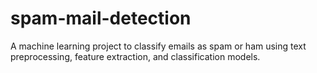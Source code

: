 # spam-mail-detection
A machine learning project to classify emails as spam or ham using text preprocessing, feature extraction, and classification models.
